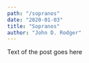 ```yaml
---
path: "/sopranos"
date: "2020-01-03"
title: "Sopranos"
author: "John D. Rodger"
---
```


Text of the post goes here
